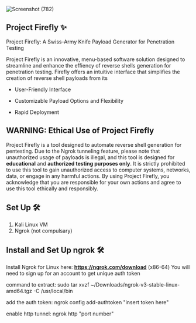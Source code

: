 ![Screenshot (782)](https://github.com/user-attachments/assets/64e4e4f7-b816-4c66-b1e5-7720d021cb4d)


## Project Firefly ✨

Project Firefly: A Swiss-Army Knife Payload Generator for Penetration Testing

Project Firefly is an innovative, menu-based software solution designed to streamline and enhance the effiency of reverse
shells generation for penetration testing. Firefly offers an intuitive interface that simplifies the creation of reverse shell 
payloads from its

- User-Friendly Interface

- Customizable Payload Options and Flexibility

- Rapid Deployment


## WARNING: Ethical Use of Project Firefly
Project Firefly is a tool designed to automate reverse shell generation for pentesting. Due to the Ngrok tunneling feature, please note 
that unauthorized usage of payloads is illegal, and this tool is designed for **educational** and **authorized testing purposes only**. 
It is strictly prohibited to use this tool to gain unauthorized access to computer systems, networks, data, or engage in any harmful actions. 
By using Project Firefly, you acknowledge that you are responsible for your own actions and agree to use this tool ethically and responsibly.


## Set Up 🛠️

1. Kali Linux VM 
2. Ngrok (not compulsary)

## Install and Set Up ngrok 🛠️
Install Ngrok for Linux here: **https://ngrok.com/download** (x86-64)
You will need to sign up for an account to get unique auth token

command to extract: sudo tar xvzf ~/Downloads/ngrok-v3-stable-linux-amd64.tgz -C /usr/local/bin

add the auth token: ngrok config add-authtoken "insert token here"

enable http tunnel: ngrok http "port number"

